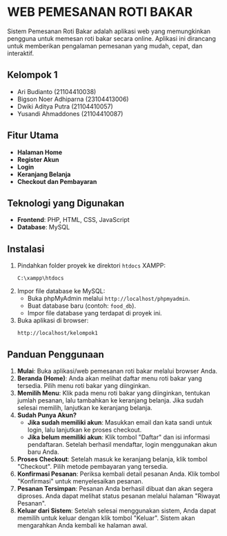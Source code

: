 # WEB PEMESANAN ROTI BAKAR

Sistem Pemesanan Roti Bakar adalah aplikasi web yang memungkinkan pengguna untuk memesan roti bakar secara online. Aplikasi ini dirancang untuk memberikan pengalaman pemesanan yang mudah, cepat, dan interaktif.
## Kelompok 1
- Ari Budianto (21104410038)
- Bigson Noer Adhiparna (23104413006)
- Dwiki Aditya Putra (21104410057)
- Yusandi Ahmaddones (21104410087)

## Fitur Utama
- **Halaman Home**
- **Register Akun**
- **Login**
- **Keranjang Belanja**
- **Checkout dan Pembayaran**

## Teknologi yang Digunakan
- **Frontend**: PHP, HTML, CSS, JavaScript
- **Database**: MySQL 

## Instalasi
1. Pindahkan folder proyek ke direktori `htdocs` XAMPP:
   ```
   C:\xampp\htdocs
   ```
2. Impor file database ke MySQL:
   - Buka phpMyAdmin melalui `http://localhost/phpmyadmin`.
   - Buat database baru (contoh: `food_db`).
   - Impor file database yang terdapat di proyek ini.
3. Buka aplikasi di browser:
   ```
   http://localhost/kelompok1
   ```

## Panduan Penggunaan
1. **Mulai**: Buka aplikasi/web pemesanan roti bakar melalui browser Anda.
2. **Beranda (Home)**: Anda akan melihat daftar menu roti bakar yang tersedia. Pilih menu roti bakar yang diinginkan.
3. **Memilih Menu**: Klik pada menu roti bakar yang diinginkan, tentukan jumlah pesanan, lalu tambahkan ke keranjang belanja. Jika sudah selesai memilih, lanjutkan ke keranjang belanja.
4. **Sudah Punya Akun?**
   - **Jika sudah memiliki akun**: Masukkan email dan kata sandi untuk login, lalu lanjutkan ke proses checkout.
   - **Jika belum memiliki akun**: Klik tombol "Daftar" dan isi informasi pendaftaran. Setelah berhasil mendaftar, login menggunakan akun baru Anda.
5. **Proses Checkout**: Setelah masuk ke keranjang belanja, klik tombol "Checkout". Pilih metode pembayaran yang tersedia.
6. **Konfirmasi Pesanan**: Periksa kembali detail pesanan Anda. Klik tombol "Konfirmasi" untuk menyelesaikan pesanan.
7. **Pesanan Tersimpan**: Pesanan Anda berhasil dibuat dan akan segera diproses. Anda dapat melihat status pesanan melalui halaman "Riwayat Pesanan".
8. **Keluar dari Sistem**: Setelah selesai menggunakan sistem, Anda dapat memilih untuk keluar dengan klik tombol "Keluar". Sistem akan mengarahkan Anda kembali ke halaman awal.


